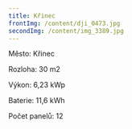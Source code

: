 ```yaml
---
title: Křinec
frontImg: /content/dji_0473.jpg
secondImg: /content/img_3389.jpg
---
```

Město: Křinec

Rozloha: 30 m2

Výkon: 6,23 kWp

Baterie: 11,6 kWh

Počet panelů: 12